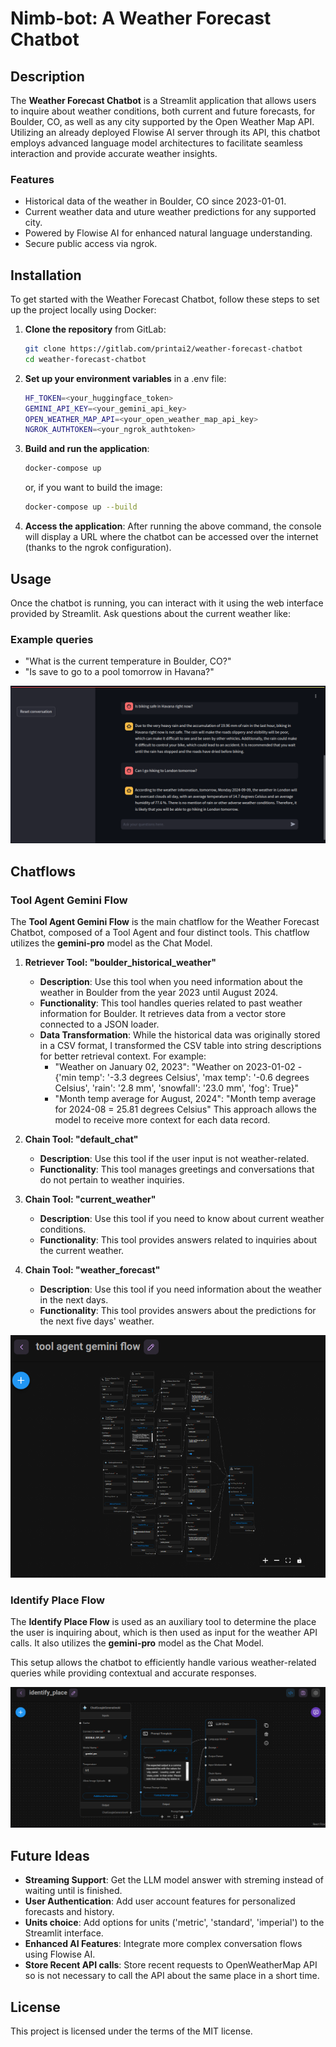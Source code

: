 # Nimb-bot: A Weather Forecast Chatbot

## Description

The **Weather Forecast Chatbot** is a Streamlit application that allows users to inquire about weather conditions, both current and future forecasts, for Boulder, CO, as well as any city supported by the Open Weather Map API. Utilizing an already deployed Flowise AI server through its API, this chatbot employs advanced language model architectures to facilitate seamless interaction and provide accurate weather insights.

### Features

- Historical data of the weather in Boulder, CO since 2023-01-01.
- Current weather data and uture weather predictions for any supported city.
- Powered by Flowise AI for enhanced natural language understanding.
- Secure public access via ngrok.

## Installation

To get started with the Weather Forecast Chatbot, follow these steps to set up the project locally using Docker:

1. **Clone the repository** from GitLab:

    ```bash
    git clone https://gitlab.com/printai2/weather-forecast-chatbot
    cd weather-forecast-chatbot
    ```

2. **Set up your environment variables** in a .env file:

    ```bash
    HF_TOKEN=<your_huggingface_token>
    GEMINI_API_KEY=<your_gemini_api_key>
    OPEN_WEATHER_MAP_API=<your_open_weather_map_api_key>
    NGROK_AUTHTOKEN=<your_ngrok_authtoken>
    ```

3. **Build and run the application**:

    ```bash
    docker-compose up
    ```

    or, if you want to build the image:

    ```bash
    docker-compose up --build
    ```

4. **Access the application**:
   After running the above command, the console will display a URL where the chatbot can be accessed over the internet (thanks to the ngrok configuration).

## Usage

Once the chatbot is running, you can interact with it using the web interface provided by Streamlit. Ask questions about the current weather like:

### Example queries

- "What is the current temperature in Boulder, CO?"
- "Is save to go to a pool tomorrow in Havana?"
  
![Tool Agent Gemini Flow](current_and_future_queries.png)

## Chatflows

### Tool Agent Gemini Flow

The **Tool Agent Gemini Flow** is the main chatflow for the Weather Forecast Chatbot, composed of a Tool Agent and four distinct tools. This chatflow utilizes the **gemini-pro** model as the Chat Model.

1. **Retriever Tool: "boulder_historical_weather"**
   - **Description**: Use this tool when you need information about the weather in Boulder from the year 2023 until August 2024.
   - **Functionality**: This tool handles queries related to past weather information for Boulder. It retrieves data from a vector store connected to a JSON loader.
   - **Data Transformation**: While the historical data was originally stored in a CSV format, I transformed the CSV table into string descriptions for better retrieval context. For example:
     - "Weather on January 02, 2023": "Weather on 2023-01-02 - {'min temp': '-3.3 degrees Celsius', 'max temp': '-0.6 degrees Celsius', 'rain': '2.8 mm', 'snowfall': '23.0 mm', 'fog': True}"
     - "Month temp average for August, 2024": "Month temp average for 2024-08 = 25.81 degrees Celsius"
   This approach allows the model to receive more context for each data record.

2. **Chain Tool: "default_chat"**
   - **Description**: Use this tool if the user input is not weather-related.
   - **Functionality**: This tool manages greetings and conversations that do not pertain to weather inquiries.

3. **Chain Tool: "current_weather"**
   - **Description**: Use this tool if you need to know about current weather conditions.
   - **Functionality**: This tool provides answers related to inquiries about the current weather.

4. **Chain Tool: "weather_forecast"**
   - **Description**: Use this tool if you need information about the weather in the next days.
   - **Functionality**: This tool provides answers about the predictions for the next five days' weather.

![Tool Agent Gemini Flow](tool_agent_chatflow.png)

### Identify Place Flow

The **Identify Place Flow** is used as an auxiliary tool to determine the place the user is inquiring about, which is then used as input for the weather API calls. It also utilizes the **gemini-pro** model as the Chat Model.

This setup allows the chatbot to efficiently handle various weather-related queries while providing contextual and accurate responses.

![Identify Place Flow](identify_place_chatflow.png)

## Future Ideas

- **Streaming Support**: Get the LLM model answer with streming instead of waiting until is finished.
- **User Authentication**: Add user account features for personalized forecasts and history.
- **Units choice**: Add options for units ('metric', 'standard', 'imperial') to the Streamlit interface.
- **Enhanced AI Features**: Integrate more complex conversation flows using Flowise AI.
- **Store Recent API calls**: Store recent requests to OpenWeatherMap API so is not necessary to call the API about the same place in a short time.

## License

This project is licensed under the terms of the MIT license.
